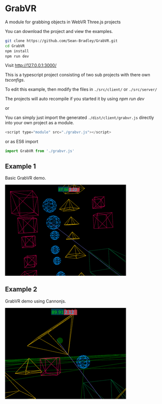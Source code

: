 # GrabVR

A module for grabbing objects in WebVR Three.js projects

You can download the project and view the examples.

```bash
git clone https://github.com/Sean-Bradley/GrabVR.git
cd GrabVR
npm install
npm run dev
```

Visit http://127.0.0.1:3000/

This is a typescript project consisting of two sub projects with there own *tsconfigs*.

To edit this example, then modify the files in `./src/client/` or `./src/server/`

The projects will auto recompile if you started it by using *npm run dev*

or

You can simply just import the generated `./dist/client/grabvr.js` directly into your own project as a module.

```javascript
<script type="module" src="./grabvr.js"></script>
```

or as ES6 import

```javascript
import GrabVR from './grabvr.js'
```

## Example 1

Basic GrabVR demo.

[![GrabVR Example 1](./dist/client/img/grabvr-1.gif)](https://sbcode.net/threejs/grabvr-1/)

## Example 2

GrabVR demo using Cannonjs.

[![GrabVR Example 2](./dist/client/img/grabvr-2.gif)](https://sbcode.net/threejs/grabvr-2/)
